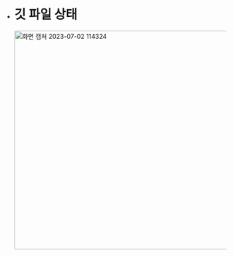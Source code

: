 - # 깃 파일 상태
    <img width="494" alt="화면 캡처 2023-07-02 114324" src="https://github.com/heeeeeseok/study/assets/98393795/47a9a82a-1597-45b8-b0cf-45b926394409">

  
